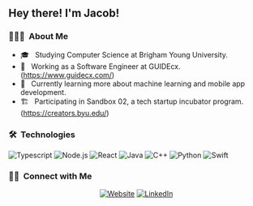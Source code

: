 <h2> Hey there! I'm Jacob!</h2>

<h3> 👨🏻‍💻 &nbsp;About Me </h3>

- 🎓 &nbsp; Studying Computer Science at Brigham Young University.
- 💼 &nbsp; Working as a Software Engineer at GUIDEcx. (https://www.guidecx.com/)
- 🌱 &nbsp; Currently learning more about machine learning and mobile app development.
- 🏗 &nbsp; Participating in Sandbox 02, a tech startup incubator program. (https://creators.byu.edu/)

<h3> 🛠 &nbsp;Technologies</h3>

  ![Typescript](https://img.shields.io/badge/TypeScript-007ACC?style=for-the-badge&logo=typescript&logoColor=white)
  ![Node.js](https://img.shields.io/badge/Node.js-43853D?style=for-the-badge&logo=node.js&logoColor=white)
  ![React](https://img.shields.io/badge/React-20232A?style=for-the-badge&logo=react&logoColor=61DAFB)
  ![Java](https://img.shields.io/badge/Java-ED8B00?style=for-the-badge&logo=java&logoColor=white)
  ![C++](https://img.shields.io/badge/C%2B%2B-00599C?style=for-the-badge&logo=c%2B%2B&logoColor=white)
  ![Python](https://img.shields.io/badge/Python-14354C?style=for-the-badge&logo=python&logoColor=white)
  ![Swift](https://img.shields.io/badge/Swift-FA7343?style=for-the-badge&logo=swift&logoColor=white)

<h3> 🤝🏻 &nbsp;Connect with Me </h3>

<p align="center">
<a href="https://jacob-wright.vercel.app/"><img alt="Website" src="https://img.shields.io/badge/Website-blue?style=flat-square&logo=google-chrome"></a>
<a href="https://www.linkedin.com/in/jacob-c-wright/"><img alt="LinkedIn" src="https://img.shields.io/badge/LinkedIn-0077B5?style=for-the-badge&logo=linkedin&logoColor=white"></a>
</p>
